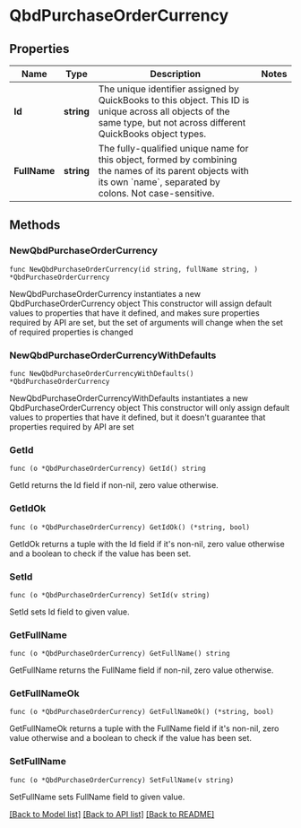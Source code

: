 # QbdPurchaseOrderCurrency

## Properties

Name | Type | Description | Notes
------------ | ------------- | ------------- | -------------
**Id** | **string** | The unique identifier assigned by QuickBooks to this object. This ID is unique across all objects of the same type, but not across different QuickBooks object types. | 
**FullName** | **string** | The fully-qualified unique name for this object, formed by combining the names of its parent objects with its own &#x60;name&#x60;, separated by colons. Not case-sensitive. | 

## Methods

### NewQbdPurchaseOrderCurrency

`func NewQbdPurchaseOrderCurrency(id string, fullName string, ) *QbdPurchaseOrderCurrency`

NewQbdPurchaseOrderCurrency instantiates a new QbdPurchaseOrderCurrency object
This constructor will assign default values to properties that have it defined,
and makes sure properties required by API are set, but the set of arguments
will change when the set of required properties is changed

### NewQbdPurchaseOrderCurrencyWithDefaults

`func NewQbdPurchaseOrderCurrencyWithDefaults() *QbdPurchaseOrderCurrency`

NewQbdPurchaseOrderCurrencyWithDefaults instantiates a new QbdPurchaseOrderCurrency object
This constructor will only assign default values to properties that have it defined,
but it doesn't guarantee that properties required by API are set

### GetId

`func (o *QbdPurchaseOrderCurrency) GetId() string`

GetId returns the Id field if non-nil, zero value otherwise.

### GetIdOk

`func (o *QbdPurchaseOrderCurrency) GetIdOk() (*string, bool)`

GetIdOk returns a tuple with the Id field if it's non-nil, zero value otherwise
and a boolean to check if the value has been set.

### SetId

`func (o *QbdPurchaseOrderCurrency) SetId(v string)`

SetId sets Id field to given value.


### GetFullName

`func (o *QbdPurchaseOrderCurrency) GetFullName() string`

GetFullName returns the FullName field if non-nil, zero value otherwise.

### GetFullNameOk

`func (o *QbdPurchaseOrderCurrency) GetFullNameOk() (*string, bool)`

GetFullNameOk returns a tuple with the FullName field if it's non-nil, zero value otherwise
and a boolean to check if the value has been set.

### SetFullName

`func (o *QbdPurchaseOrderCurrency) SetFullName(v string)`

SetFullName sets FullName field to given value.



[[Back to Model list]](../README.md#documentation-for-models) [[Back to API list]](../README.md#documentation-for-api-endpoints) [[Back to README]](../README.md)


